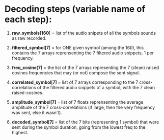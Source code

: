 # Decoding steps (variable name of each step):

1. **raw_symbols[160]** = list of the audio snipets of all the symbols sounds as raw recorded.

2. **filtered_symbol[7]** = for ONE given symbol (among the 160), this contains the 7 arrays reprensenting the 7 filtered audio snippets, 1 per frequency.

3. **freq_cosine[7]** = the list of the 7 arrays representing the 7 (clean) raised cosines frequencies that may (or not) compose the sent signal.

4. **correlated_symbol[7]** = list of 7 arrays corresponding to the 7 cross-correlations of the filtered audio snippets of a symbol, with the 7 clean raised-cosines.

5. **amplitude_symbol[7]** = list of 7 floats reprensenting the average amplitude of the 7 cross-correlations (if large, then the very frequency was sent, else it wasn't).

6. **decoded_symbol[7]** = list of the 7 bits (representing 1 symbol) that were sent during the symbol duration, going from the lowest freq to the highest.